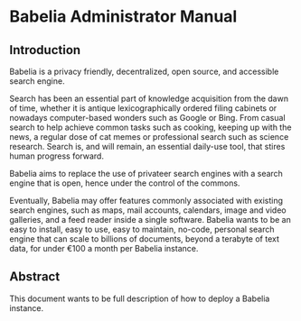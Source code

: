 # Babelia Administrator Manual

## Introduction

Babelia is a privacy friendly, decentralized, open source, and
accessible search engine.

Search has been an essential part of knowledge acquisition from the
dawn of time, whether it is antique lexicographically ordered filing
cabinets or nowadays computer-based wonders such as Google or
Bing. From casual search to help achieve common tasks such as cooking,
keeping up with the news, a regular dose of cat memes or professional
search such as science research. Search is, and will remain, an
essential daily-use tool, that stires human progress forward.

Babelia aims to replace the use of privateer search engines with a
search engine that is open, hence under the control of the commons.

Eventually, Babelia may offer features commonly associated with
existing search engines, such as maps, mail accounts, calendars, image
and video galleries, and a feed reader inside a single software.
Babelia wants to be an easy to install, easy to use, easy to maintain,
no-code, personal search engine that can scale to billions of
documents, beyond a terabyte of text data, for under €100 a month per
Babelia instance.

## Abstract

This document wants to be full description of how to deploy a Babelia
instance.
